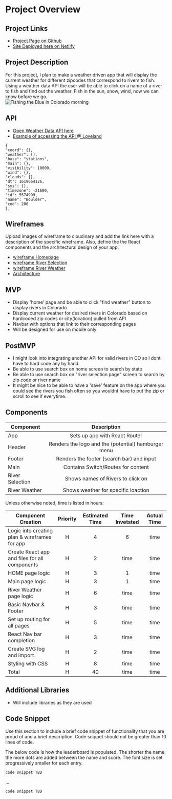 # Project Overview

## Project Links

- [Project Page on Github](https://github.com/Cody-Durham/project2-api-calls/blob/main/README.md)
- [Site Deployed here on Netlify](https://flamboyant-archimedes-058278.netlify.app)

## Project Description

For this project, I plan to make a weather driven app that will display the current weather for different zipcodes that correspond to rivers to fish. Using a weather data API the user will be able to click on a name of a river to fish and find out the weather. Fish in the sun, snow, wind, now we can know before we go. <br>
![Fishing the Blue in Colorado morning ](https://res.cloudinary.com/dhad6e9gj/image/upload/v1619666522/Project%202_API%20Calls/IMG_6573_b_ykghcx.jpg)

## API

- [Open Weather Data API here](https://openweathermap.org/current#name)
- [Example of accessing the API @ Loveland](http://api.openweathermap.org/data/2.5/weather?q=loveland&appid=aa935301c915ffe8a819f0d6177a4bf7)


```
{
"coord": {},
"weather": [],
"base": "stations",
"main": {},
"visibility": 10000,
"wind": {},
"clouds": {},
"dt": 1619664126,
"sys": {},
"timezone": -21600,
"id": 5574999,
"name": "Boulder",
"cod": 200
},
```


## Wireframes

Upload images of wireframe to cloudinary and add the link here with a description of the specific wireframe. Also, define the the React components and the architectural design of your app.

- [wireframe Homepage](https://res.cloudinary.com/dhad6e9gj/image/upload/v1619814221/Project%202_API%20Calls/Go_Fish_Wireframes-01_b4g4js.jpg)
- [wireframe River Selection](https://res.cloudinary.com/dhad6e9gj/image/upload/v1619814224/Project%202_API%20Calls/Go_Fish_Wireframes-03_w4lydi.jpg)
- [wireframe River Weather](https://res.cloudinary.com/dhad6e9gj/image/upload/v1619814225/Project%202_API%20Calls/Go_Fish_Wireframes-04_jsd6br.jpg)
- [Archiitecture](https://res.cloudinary.com/dhad6e9gj/image/upload/v1619814225/Project%202_API%20Calls/Go_Fish_Wireframes-05_yxlrea.jpg) 

## MVP
- Display 'home' page and be able to click "find weather" button to display rivers in Colorado
- Display current weather for desired rivers in Colorado based on hardcoded zip codes or city(location) pulled from API
- Navbar with options that link to their corresponding pages	
- Will be designed for use on mobile only

## PostMVP
- I might look into integrating another API for valid rivers in CO so I dont have to hard code any by hand. 
- Be able to use search box on home screen to search by state
- Be able to use search box on "river selection page" screen to search by zip code or river name
- It might be nice to be able to have a 'save' feature on the app where you could see the rivers you fish often so you wouldnt have to put the zip or scroll to see if everytime. 

## Components

| Component | Description | 
| --- | :---: |  
| App | Sets up app with React Router | 
| Header | Renders the logo and the (potential) hamburger menu | 
| Footer | Renders the footer (search bar) and input |
| Main | Contains Switch/Routes for content |
| River Selection | Shows names of Rivers to click on |
| River Weather | Shows weather for specific loaction |


Unless otherwise noted, time is listed in hours:

| Component Creation | Priority | Estimated Time | Time Invetsted | Actual Time |
| --- | :---: |  :---: | :---: | :---: |
| Logic into creating plan & wireframes for app | H | 4 | 6 | time |
| Create React app and files for all components | H | 2 | time | time |
| HOME page logic | H | 3 | 1 | time |
| Main page logic | H | 3 | 1 | time |
| River Weather page logic | H | 6 | time | time |
| Basic Navbar & Footer | H | 3 | time | time |
| Set up routing for all pages | H | 5 | time | time |
| React Nav bar completion | H | 3 | time | time |
| Create SVG log and import | H | 2 | time | time |
| Styling with CSS | H | 8 | time | time |
| Total | H | 40 | time | time |

## Additional Libraries
- Will include libraries as they are used

## Code Snippet

Use this section to include a brief code snippet of functionality that you are proud of and a brief description.  Code snippet should not be greater than 10 lines of code.

The below code is how the leaderboard is populated. The shorter the name, the more dots are added between the name and score. The font size is set progressively smaller for each entry.

```
code snippet TBD
```
...
```
code snippet TBD
```
